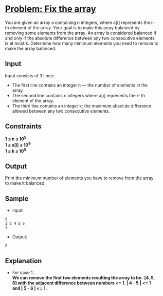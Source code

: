 # [Problem: Fix the array](https://my.newtonschool.co/playground/code/niubzhiqvhtj)

You are given an array a containing n integers, where a[i] represents the i- th element of the array. Your goal is to make this array balanced by removing some elements from the array. An array is considered balanced if and only if the absolute difference between any two consecutive elements is at most k. Determine how many minimum elements you need to remove to make the array balanced.

## Input

Input consists of 3 lines: 
- The first line contains an integer n — the number of elements in the array.
- The second line contains n integers where a[i] represents the i- th element of the array.
- The third line contains an integer k: the maximum absolute difference allowed between any two consecutive elements. 

## Constraints

**1 ≤ n ≤ 10<sup>5</sup> <br>
1 ≤ a[i] ≤ 10<sup>9</sup> <br>
1 ≤ k ≤ 10<sup>5</sup>**

## Output

Print the minimum number of elements you have to remove from the array to make it balanced.

## Sample

- Input:
```
5
1 2 4 5 6
1
```

- Output:
```
2
```

## Explanation

- For case 1: <br> **We can remove the first two elements resulting the array to be- [4, 5, 6] with the adjacent difference between numbers <= 1. | 4 - 5 | <= 1 and | 5 - 6 | <= 1.**
